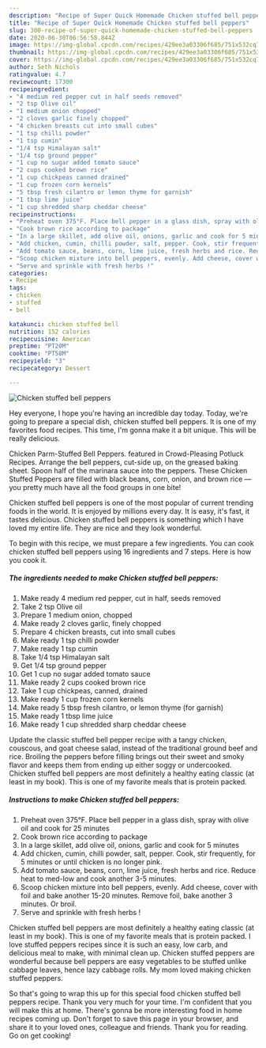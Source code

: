 ```yaml
---
description: "Recipe of Super Quick Homemade Chicken stuffed bell peppers"
title: "Recipe of Super Quick Homemade Chicken stuffed bell peppers"
slug: 300-recipe-of-super-quick-homemade-chicken-stuffed-bell-peppers
date: 2020-06-30T06:56:58.844Z
image: https://img-global.cpcdn.com/recipes/429ee3a03306f685/751x532cq70/chicken-stuffed-bell-peppers-recipe-main-photo.jpg
thumbnail: https://img-global.cpcdn.com/recipes/429ee3a03306f685/751x532cq70/chicken-stuffed-bell-peppers-recipe-main-photo.jpg
cover: https://img-global.cpcdn.com/recipes/429ee3a03306f685/751x532cq70/chicken-stuffed-bell-peppers-recipe-main-photo.jpg
author: Seth Nichols
ratingvalue: 4.7
reviewcount: 17300
recipeingredient:
- "4 medium red pepper cut in half seeds removed"
- "2 tsp Olive oil"
- "1 medium onion chopped"
- "2 cloves garlic finely chopped"
- "4 chicken breasts cut into small cubes"
- "1 tsp chilli powder"
- "1 tsp cumin"
- "1/4 tsp Himalayan salt"
- "1/4 tsp ground pepper"
- "1 cup no sugar added tomato sauce"
- "2 cups cooked brown rice"
- "1 cup chickpeas canned drained"
- "1 cup frozen corn kernels"
- "5 tbsp fresh cilantro or lemon thyme for garnish"
- "1 tbsp lime juice"
- "1 cup shredded sharp cheddar cheese"
recipeinstructions:
- "Preheat oven 375°F. Place bell pepper in a glass dish, spray with olive oil and cook for 25 minutes"
- "Cook brown rice according to package"
- "In a large skillet, add olive oil, onions, garlic and cook for 5 minutes"
- "Add chicken, cumin, chilli powder, salt, pepper. Cook, stir frequently, for 5 minutes or until chicken is no longer pink."
- "Add tomato sauce, beans, corn, lime juice, fresh herbs and rice. Reduce heat to med-low and cook another 3-5 minutes."
- "Scoop chicken mixture into bell peppers, evenly. Add cheese, cover with foil and bake another 15-20 minutes. Remove foil, bake another 3 minutes. Or broil."
- "Serve and sprinkle with fresh herbs !"
categories:
- Recipe
tags:
- chicken
- stuffed
- bell

katakunci: chicken stuffed bell 
nutrition: 152 calories
recipecuisine: American
preptime: "PT20M"
cooktime: "PT58M"
recipeyield: "3"
recipecategory: Dessert

---
```



![Chicken stuffed bell peppers](https://img-global.cpcdn.com/recipes/429ee3a03306f685/751x532cq70/chicken-stuffed-bell-peppers-recipe-main-photo.jpg)

Hey everyone, I hope you're having an incredible day today. Today, we're going to prepare a special dish, chicken stuffed bell peppers. It is one of my favorites food recipes. This time, I'm gonna make it a bit unique. This will be really delicious.

Chicken Parm-Stuffed Bell Peppers. featured in Crowd-Pleasing Potluck Recipes. Arrange the bell peppers, cut-side up, on the greased baking sheet. Spoon half of the marinara sauce into the peppers. These Chicken Stuffed Peppers are filled with black beans, corn, onion, and brown rice — you pretty much have all the food groups in one bite!

Chicken stuffed bell peppers is one of the most popular of current trending foods in the world. It is enjoyed by millions every day. It is easy, it's fast, it tastes delicious. Chicken stuffed bell peppers is something which I have loved my entire life. They are nice and they look wonderful.


To begin with this recipe, we must prepare a few ingredients. You can cook chicken stuffed bell peppers using 16 ingredients and 7 steps. Here is how you cook it.

<!--inarticleads1-->

##### The ingredients needed to make Chicken stuffed bell peppers:

1. Make ready 4 medium red pepper, cut in half, seeds removed
1. Take 2 tsp Olive oil
1. Prepare 1 medium onion, chopped
1. Make ready 2 cloves garlic, finely chopped
1. Prepare 4 chicken breasts, cut into small cubes
1. Make ready 1 tsp chilli powder
1. Make ready 1 tsp cumin
1. Take 1/4 tsp Himalayan salt
1. Get 1/4 tsp ground pepper
1. Get 1 cup no sugar added tomato sauce
1. Make ready 2 cups cooked brown rice
1. Take 1 cup chickpeas, canned, drained
1. Make ready 1 cup frozen corn kernels
1. Make ready 5 tbsp fresh cilantro, or lemon thyme (for garnish)
1. Make ready 1 tbsp lime juice
1. Make ready 1 cup shredded sharp cheddar cheese


Update the classic stuffed bell pepper recipe with a tangy chicken, couscous, and goat cheese salad, instead of the traditional ground beef and rice. Broiling the peppers before filling brings out their sweet and smoky flavor and keeps them from ending up either soggy or undercooked. Chicken stuffed bell peppers are most definitely a healthy eating classic (at least in my book). This is one of my favorite meals that is protein packed. 

<!--inarticleads2-->

##### Instructions to make Chicken stuffed bell peppers:

1. Preheat oven 375°F. Place bell pepper in a glass dish, spray with olive oil and cook for 25 minutes
1. Cook brown rice according to package
1. In a large skillet, add olive oil, onions, garlic and cook for 5 minutes
1. Add chicken, cumin, chilli powder, salt, pepper. Cook, stir frequently, for 5 minutes or until chicken is no longer pink.
1. Add tomato sauce, beans, corn, lime juice, fresh herbs and rice. Reduce heat to med-low and cook another 3-5 minutes.
1. Scoop chicken mixture into bell peppers, evenly. Add cheese, cover with foil and bake another 15-20 minutes. Remove foil, bake another 3 minutes. Or broil.
1. Serve and sprinkle with fresh herbs !


Chicken stuffed bell peppers are most definitely a healthy eating classic (at least in my book). This is one of my favorite meals that is protein packed. I love stuffed peppers recipes since it is such an easy, low carb, and delicious meal to make, with minimal clean up. Chicken stuffed peppers are wonderful because bell peppers are easy vegetables to be stuffed unlike cabbage leaves, hence lazy cabbage rolls. My mom loved making chicken stuffed peppers. 

So that's going to wrap this up for this special food chicken stuffed bell peppers recipe. Thank you very much for your time. I'm confident that you will make this at home. There's gonna be more interesting food in home recipes coming up. Don't forget to save this page in your browser, and share it to your loved ones, colleague and friends. Thank you for reading. Go on get cooking!
